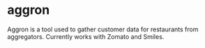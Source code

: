 # aggron
Aggron is a tool used to gather customer data for restaurants from aggregators. Currently works with Zomato and Smiles.
